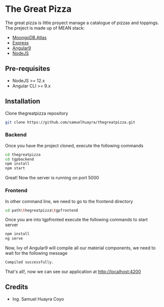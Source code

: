 # The Great Pizza

The great pizza is little proyect manage a catalogue of pizzas and toppings.
The preject is made up of MEAN stack:
- [MoongoDB.Atlas](https://www.mongodb.com/)
- [Express](https://expressjs.com/)
- [Angular9](https://angular.io/)
- [NodeJS](https://nodejs.org/en/)

## Pre-requisites

- NodeJS >= 12.x
- Angular CLI  >= 9.x

## Installation

Clone thegreatpizza repository

```bash
git clone https://github.com/samuelhuayra/thegreatpizza.git
```

### Backend

Once you have the project cloned, execute the following commands

```bash
cd thegreatpizza
cd tgpbackend
npm install
npm start
```
Great! Now the server is running on port 5000

### Frontend

In other command line, we need to go to the frontend directory

```bash
cd path\thegreatpizza\tgpfrontend
```
Once you are into tgpfronted execute the following commands to start server

```bash
npm install
ng serve
```

Now, Ivy of Angular9 will compile all our material components, we need to wait for the following message

```bash
Compiled successfully.
```

That's all!, now we can see our application at [http://localhost:4200](http://localhost:4200/)

## Credits
- Ing. Samuel Huayra Coyo
